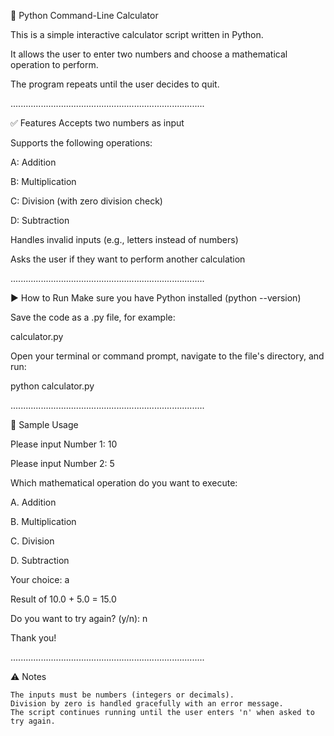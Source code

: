 🧮 Python Command-Line Calculator

This is a simple interactive calculator script written in Python.

It allows the user to enter two numbers and choose a mathematical operation to perform.

The program repeats until the user decides to quit.

.............................................................................

✅ Features
Accepts two numbers as input

Supports the following operations:

A: Addition

B: Multiplication

C: Division (with zero division check)

D: Subtraction

Handles invalid inputs (e.g., letters instead of numbers)

Asks the user if they want to perform another calculation

.............................................................................

▶️ How to Run
Make sure you have Python installed (python --version)

Save the code as a .py file, for example:

calculator.py

Open your terminal or command prompt, navigate to the file's directory, and run:

python calculator.py

.............................................................................

📝 Sample Usage

Please input Number 1: 10

Please input Number 2: 5

Which mathematical operation do you want to execute:

A. Addition

B. Multiplication

C. Division

D. Subtraction

Your choice: a

Result of 10.0 + 5.0 = 15.0

Do you want to try again? (y/n): n

Thank you!

.............................................................................

⚠️ Notes

    The inputs must be numbers (integers or decimals).
    Division by zero is handled gracefully with an error message.
    The script continues running until the user enters 'n' when asked to try again.
